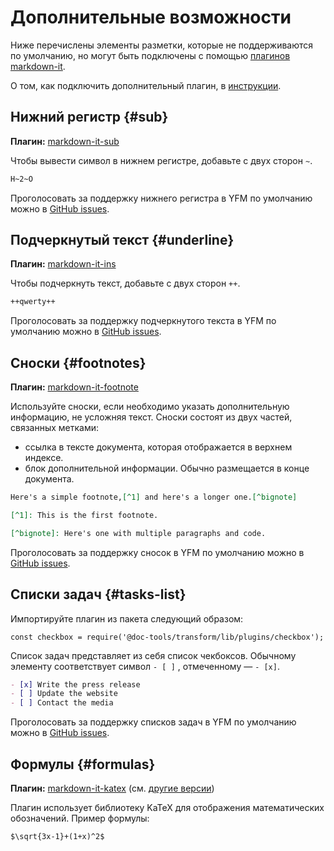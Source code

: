 # Дополнительные возможности

Ниже перечислены элементы разметки, которые не поддерживаются по умолчанию, но могут быть подключены с помощью [плагинов markdown-it](https://www.npmjs.com/search?q=keywords:markdown-it-plugin).

О том, как подключить дополнительный плагин, в [инструкции](../plugins/import.md).

## Нижний регистр {#sub}

**Плагин:** [markdown-it-sub](https://www.npmjs.com/package/markdown-it-sub)

Чтобы вывести символ в нижнем регистре, добавьте с двух сторон `~`.

```markdown
H~2~O
```

Проголосовать за поддержку нижнего регистра в YFM по умолчанию можно в [GitHub issues](https://github.com/yandex-cloud/yfm-transform/issues/70).

## Подчеркнутый текст {#underline}

**Плагин:** [markdown-it-ins](https://www.npmjs.com/package/markdown-it-ins)

Чтобы подчеркнуть текст, добавьте с двух сторон `++`.

```markdown
++qwerty++
```

Проголосовать за поддержку подчеркнутого текста в YFM по умолчанию можно в [GitHub issues](https://github.com/yandex-cloud/yfm-transform/issues/71).

## Сноски {#footnotes}

**Плагин:** [markdown-it-footnote](https://www.npmjs.com/package/markdown-it-footnote)

Используйте сноски, если необходимо указать дополнительную информацию, не усложняя текст. Сноски состоят из двух частей, связанных метками:

* ссылка в тексте документа, которая отображается в верхнем индексе.
* блок дополнительной информации. Обычно размещается в конце документа.

```markdown
Here's a simple footnote,[^1] and here's a longer one.[^bignote]

[^1]: This is the first footnote.

[^bignote]: Here's one with multiple paragraphs and code.
```

Проголосовать за поддержку сносок в YFM по умолчанию можно в [GitHub issues](https://github.com/yandex-cloud/yfm-transform/issues/72).

## Списки задач {#tasks-list}

Импортируйте плагин из пакета следующий образом:
```
const checkbox = require('@doc-tools/transform/lib/plugins/checkbox');
```

Список задач представляет из себя список чекбоксов. Обычному элементу соответствует символ `- [ ]` , отмеченному — `- [x]`.

```markdown
- [x] Write the press release
- [ ] Update the website
- [ ] Contact the media
```

Проголосовать за поддержку списков задач в YFM по умолчанию можно в [GitHub issues](https://github.com/yandex-cloud/yfm-transform/issues/73).

## Формулы {#formulas}

**Плагин:** [markdown-it-katex](https://www.npmjs.com/package/markdown-it-katex) (см. [другие версии](https://www.npmjs.com/search?q=markdown-it-katex))

Плагин использует библиотеку KaTeX для отображения математических обозначений. Пример формулы:

```markdown
$\sqrt{3x-1}+(1+x)^2$
```

